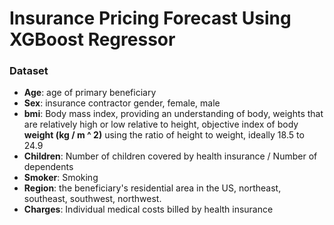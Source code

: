 # Insurance Pricing Forecast Using XGBoost Regressor

### Dataset
- **Age**: age of primary beneficiary
- **Sex**: insurance contractor gender, female, male
- **bmi**: Body mass index, providing an understanding of body, weights that are relatively high or low relative to height, objective index of body **weight (kg / m ^ 2)** using the ratio of height to weight, ideally 18.5 to 24.9
- **Children**: Number of children covered by health insurance / Number of dependents
- **Smoker**: Smoking
- **Region**: the beneficiary's residential area in the US, northeast, southeast, southwest, northwest.
- **Charges**: Individual medical costs billed by health insurance